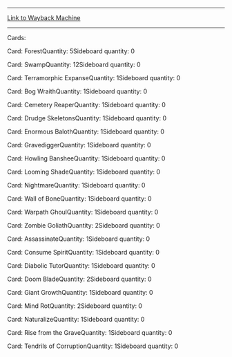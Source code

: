 
---
[Link to Wayback Machine](https://web.archive.org/web/20160430155845/http://magic.wizards.com/en/articles/decks/deaths-minions-2015-12-23)

[_metadata_:generator]:- "Drupal 7 (http://drupal.org)"
[_metadata_:node]:- "957461"
[_metadata_:publish_date]:- "2015-12-23"
[_metadata_:source]:- "article"
[_metadata_:title]:- "Death's Minions"
[_metadata_:wayback_capture_timestamp]:- "2016-04-30 15:58:45"
[_metadata_:wayback_raw_url]:- "https://web.archive.org/web/20160430155845id_/http://magic.wizards.com/en/articles/decks/deaths-minions-2015-12-23"
[_metadata_:wayback_url]:- "http://magic.wizards.com/en/articles/decks/deaths-minions-2015-12-23"
---





Cards: 

Card: ForestQuantity: 5Sideboard quantity: 0 



Card: SwampQuantity: 12Sideboard quantity: 0 



Card: Terramorphic ExpanseQuantity: 1Sideboard quantity: 0 



Card: Bog WraithQuantity: 1Sideboard quantity: 0 



Card: Cemetery ReaperQuantity: 1Sideboard quantity: 0 



Card: Drudge SkeletonsQuantity: 1Sideboard quantity: 0 



Card: Enormous BalothQuantity: 1Sideboard quantity: 0 



Card: GravediggerQuantity: 1Sideboard quantity: 0 



Card: Howling BansheeQuantity: 1Sideboard quantity: 0 



Card: Looming ShadeQuantity: 1Sideboard quantity: 0 



Card: NightmareQuantity: 1Sideboard quantity: 0 



Card: Wall of BoneQuantity: 1Sideboard quantity: 0 



Card: Warpath GhoulQuantity: 1Sideboard quantity: 0 



Card: Zombie GoliathQuantity: 2Sideboard quantity: 0 



Card: AssassinateQuantity: 1Sideboard quantity: 0 



Card: Consume SpiritQuantity: 1Sideboard quantity: 0 



Card: Diabolic TutorQuantity: 1Sideboard quantity: 0 



Card: Doom BladeQuantity: 2Sideboard quantity: 0 



Card: Giant GrowthQuantity: 1Sideboard quantity: 0 



Card: Mind RotQuantity: 2Sideboard quantity: 0 



Card: NaturalizeQuantity: 1Sideboard quantity: 0 



Card: Rise from the GraveQuantity: 1Sideboard quantity: 0 



Card: Tendrils of CorruptionQuantity: 1Sideboard quantity: 0 




 

 
